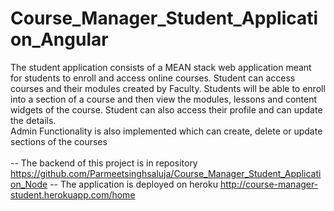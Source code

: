 # Course_Manager_Student_Application_Angular

The student application consists of a MEAN stack web application meant for students to enroll and access online courses. Student can access courses and their modules created by Faculty. Students will be able to enroll into a section of a course and then view the modules, lessons and content widgets of the course. Student can also access their profile and can update the details.
<br/>
Admin Functionality is also implemented which can create, delete or update sections of the courses
<br/>
<br/>
-- The backend of this project is in repository https://github.com/Parmeetsinghsaluja/Course_Manager_Student_Application_Node
-- The application is deployed on heroku http://course-manager-student.herokuapp.com/home
